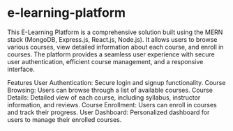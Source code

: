 # e-learning-platform

This E-Learning Platform is a comprehensive solution built using the MERN stack (MongoDB, Express.js, React.js, Node.js). It allows users to browse various courses, view detailed information about each course, and enroll in courses. The platform provides a seamless user experience with secure user authentication, efficient course management, and a responsive interface.

Features
User Authentication: Secure login and signup functionality.
Course Browsing: Users can browse through a list of available courses.
Course Details: Detailed view of each course, including syllabus, instructor information, and reviews.
Course Enrollment: Users can enroll in courses and track their progress.
User Dashboard: Personalized dashboard for users to manage their enrolled courses.
